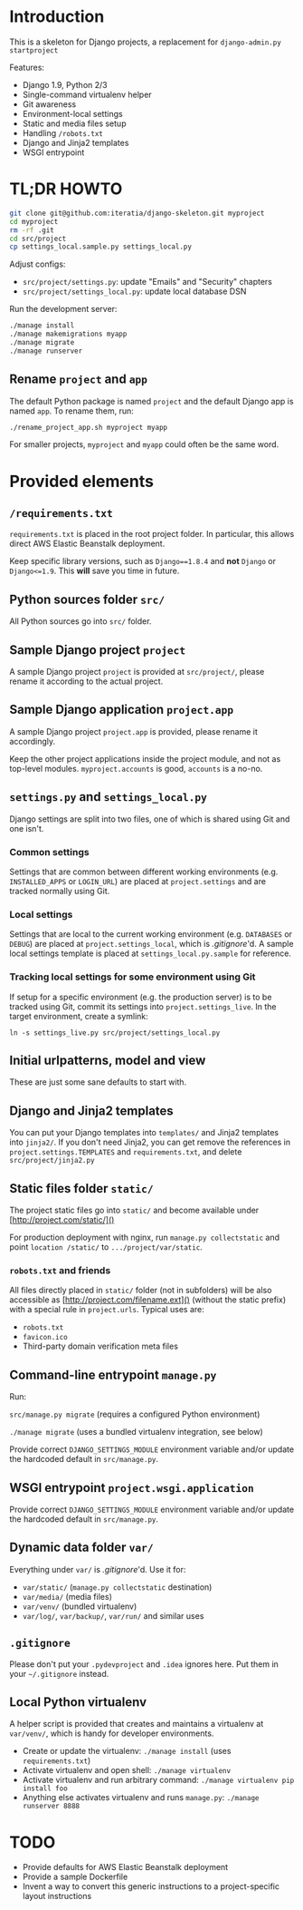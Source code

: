 # Introduction

This is a skeleton for Django projects, a replacement for `django-admin.py startproject`

Features:

* Django 1.9, Python 2/3
* Single-command virtualenv helper
* Git awareness
* Environment-local settings
* Static and media files setup
* Handling `/robots.txt`
* Django and Jinja2 templates
* WSGI entrypoint

# TL;DR HOWTO

```sh
git clone git@github.com:iteratia/django-skeleton.git myproject
cd myproject
rm -rf .git
cd src/project
cp settings_local.sample.py settings_local.py
```

Adjust configs:

* `src/project/settings.py`: update "Emails" and "Security" chapters
* `src/project/settings_local.py`: update local database DSN

Run the development server:

```sh
./manage install
./manage makemigrations myapp
./manage migrate
./manage runserver
```

## Rename `project` and `app`

The default Python package is named `project` and the default Django app is named `app`. To rename them, run:

```sh
./rename_project_app.sh myproject myapp
```

For smaller projects, `myproject` and `myapp` could often be the same word.

# Provided elements

## `/requirements.txt`

`requirements.txt` is placed in the root project folder. In particular, this allows direct AWS Elastic Beanstalk deployment.

Keep specific library versions, such as `Django==1.8.4` and **not** `Django` or `Django<=1.9`. This **will** save you time in future.

## Python sources folder `src/`

All Python sources go into `src/` folder.

## Sample Django project `project`

A sample Django project `project` is provided at `src/project/`, please rename it according to the actual project.

## Sample Django application `project.app`

A sample Django project `project.app` is provided, please rename it accordingly.

Keep the other project applications inside the project module, and not as top-level modules. `myproject.accounts` is good, `accounts` is a no-no.

## `settings.py` and `settings_local.py`

Django settings are split into two files, one of which is shared using Git and one isn't.

### Common settings

Settings that are common between different working environments (e.g. `INSTALLED_APPS` or `LOGIN_URL`) are placed at `project.settings` and are tracked normally using Git.

### Local settings

Settings that are local to the current working environment (e.g. `DATABASES` or `DEBUG`) are placed at `project.settings_local`, which is *.gitignore*'d. A sample local settings template is placed at `settings_local.py.sample` for reference.

### Tracking local settings for some environment using Git

If setup for a specific environment (e.g. the production server) is to be tracked using Git, commit its settings into `project.settings_live`. In the target environment, create a symlink:

`ln -s settings_live.py src/project/settings_local.py`

## Initial urlpatterns, model and view

These are just some sane defaults to start with.

## Django and Jinja2 templates

You can put your Django templates into `templates/` and Jinja2 templates into `jinja2/`. If you don't need Jinja2, you can get remove the references in `project.settings.TEMPLATES` and `requirements.txt`, and delete `src/project/jinja2.py`

## Static files folder `static/`

The project static files go into `static/` and become available under [http://project.com/static/]()

For production deployment with nginx, run `manage.py collectstatic` and point `location /static/` to `.../project/var/static`.

### `robots.txt` and friends

All files directly placed in `static/` folder (not in subfolders) will be also accessible as [http://project.com/filename.ext]() (without the static prefix) with a special rule in `project.urls`. Typical uses are:

* `robots.txt`
* `favicon.ico`
* Third-party domain verification meta files

## Command-line entrypoint `manage.py`

Run:

`src/manage.py migrate` (requires a configured Python environment)

`./manage migrate` (uses a bundled virtualenv integration, see below)

Provide correct `DJANGO_SETTINGS_MODULE` environment variable and/or update the hardcoded default in `src/manage.py`.

## WSGI entrypoint `project.wsgi.application`

Provide correct `DJANGO_SETTINGS_MODULE` environment variable and/or update the hardcoded default in `src/manage.py`.

## Dynamic data folder `var/`

Everything under `var/` is *.gitignore*'d. Use it for:

* `var/static/` (`manage.py collectstatic` destination)
* `var/media/` (media files)
* `var/venv/` (bundled virtualenv)
* `var/log/`, `var/backup/`, `var/run/` and similar uses

## `.gitignore`

Please don't put your `.pydevproject` and `.idea` ignores here. Put them in your `~/.gitignore` instead.

## Local Python virtualenv

A helper script is provided that creates and maintains a virtualenv at `var/venv/`, which is handy for developer environments.

* Create or update the virtualenv: `./manage install` (uses `requirements.txt`)
* Activate virtualenv and open shell: `./manage virtualenv`
* Activate virtualenv and run arbitrary command: `./manage virtualenv pip install foo`
* Anything else activates virtualenv and runs `manage.py`: `./manage runserver 8888`

# TODO

* Provide defaults for AWS Elastic Beanstalk deployment
* Provide a sample Dockerfile
* Invent a way to convert this generic instructions to a project-specific layout instructions
